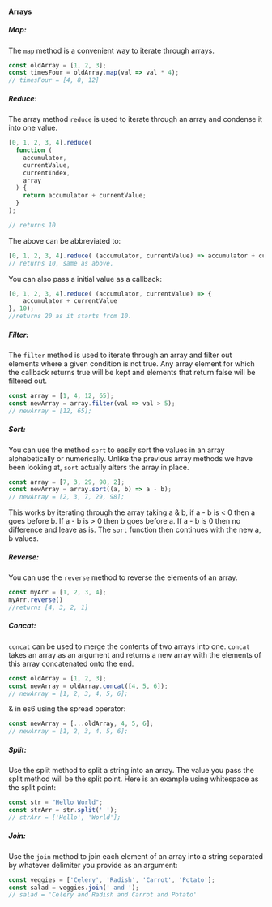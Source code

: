 #### Arrays

##### Map:

The `map` method is a convenient way to iterate through arrays.

```js
const oldArray = [1, 2, 3];
const timesFour = oldArray.map(val => val * 4);
// timesFour = [4, 8, 12]
```

##### Reduce:

The array method `reduce` is used to iterate through an array and condense it into one value.

```js
[0, 1, 2, 3, 4].reduce(
  function (
    accumulator,
    currentValue,
    currentIndex,
    array
  ) {
    return accumulator + currentValue;
  }
);

// returns 10
```

The above can be abbreviated to:

```js
[0, 1, 2, 3, 4].reduce( (accumulator, currentValue) => accumulator + currentValue );
// returns 10, same as above.
```

You can also pass a initial value as a callback:

```js
[0, 1, 2, 3, 4].reduce( (accumulator, currentValue) => {
    accumulator + currentValue 
}, 10);
//returns 20 as it starts from 10.
```

##### Filter:

The `filter` method is used to iterate through an array and filter out elements where a given condition is not true. Any array element for which the callback returns true will be kept and elements that return false will be filtered out.

```js
const array = [1, 4, 12, 65];
const newArray = array.filter(val => val > 5);
// newArray = [12, 65];
```

##### Sort:

You can use the method `sort` to easily sort the values in an array alphabetically or numerically. Unlike the previous array methods we have been looking at, `sort` actually alters the array in place.

```js
const array = [7, 3, 29, 98, 2];
const newArray = array.sort((a, b) => a - b);
// newArray = [2, 3, 7, 29, 98];
```

This works by iterating through the array taking a & b, if a - b is &lt; 0 then a goes before b. If a - b is &gt; 0 then b goes before a. If a - b is 0 then no difference and leave as is. The `sort` function then continues with the new a, b values.

##### Reverse:

You can use the `reverse` method to reverse the elements of an array.

```js
const myArr = [1, 2, 3, 4];
myArr.reverse()
//returns [4, 3, 2, 1]
```

##### Concat:

`concat` can be used to merge the contents of two arrays into one. `concat` takes an array as an argument and returns a new array with the elements of this array concatenated onto the end.

```js
const oldArray = [1, 2, 3];
const newArray = oldArray.concat([4, 5, 6]);
// newArray = [1, 2, 3, 4, 5, 6];
```

& in es6 using the spread operator:

```js
const newArray = [...oldArray, 4, 5, 6];
// newArray = [1, 2, 3, 4, 5, 6];
```

##### Split:

Use the split method to split a string into an array. The value you pass the split method will be the split point. Here is an example using whitespace as the split point:

```js
const str = "Hello World";
const strArr = str.split(' ');
// strArr = ['Hello', 'World'];
```

##### Join:

Use the `join` method to join each element of an array into a string separated by whatever delimiter you provide as an argument:

```js
const veggies = ['Celery', 'Radish', 'Carrot', 'Potato'];
const salad = veggies.join(' and ');
// salad = 'Celery and Radish and Carrot and Potato'
```



